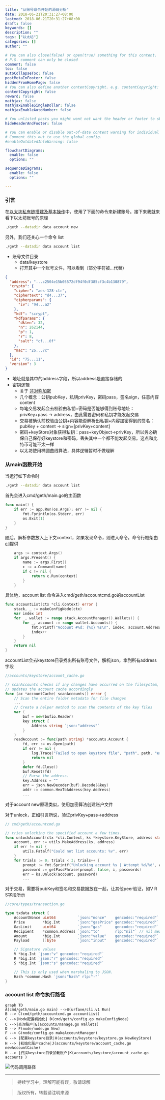 ```yaml
---
title: "从账号命令开始的源码分析"
date: 2018-06-21T20:31:27+08:00
lastmod: 2018-06-21T20:31:27+08:00
draft: false
keywords: []
description: ""
tags: ["以太坊"]
categories: []
author: ""

# You can also close(false) or open(true) something for this content.
# P.S. comment can only be closed
comment: false
toc: false
autoCollapseToc: false
postMetaInFooter: false
hiddenFromHomePage: false
# You can also define another contentCopyright. e.g. contentCopyright: "This is another copyright."
contentCopyright: false
reward: false
mathjax: false
mathjaxEnableSingleDollar: false
mathjaxEnableAutoNumber: false

# You unlisted posts you might want not want the header or footer to show
hideHeaderAndFooter: false

# You can enable or disable out-of-date content warning for individual post.
# Comment this out to use the global config.
#enableOutdatedInfoWarning: false

flowchartDiagrams:
  enable: false
  options: ""

sequenceDiagrams: 
  enable: false
  options: ""

---
```

### 引言
在[以太坊私有链搭建及基本操作][ch02]中，使用了下面的命令来新建账号。接下来我就来看下以太坊账号的原理

```sh
./geth --datadir data account new
```

另外，我们还关心一个命令 list

```sh
./geth --datadir data account list
```

* 账号文件目录
    * data/keystore
    * 打开其中一个账号文件，可以看到（部分字符被...代替）

```json
{
  "address": "...c2504e15b05572df94f0df385cf3c4b130879",
  "crypto": {
    "cipher": "aes-128-ctr",
    "ciphertext": "d4...37",
    "cipherparams": {
      "iv": "94...a2"
    },
    "kdf": "scrypt",
    "kdfparams": {
      "dklen": 32,
      "n": 262144,
      "p": 1,
      "r": 8,
      "salt": "cf...0f"
    },
    "mac": "26...7c"
  },
  "id": "75...11",
  "version": 3
}
```

* 地址就是其中的address字段，所以address是直接存储的
* 密钥逻辑
    * 关于 [非对称加密](https://zh.wikipedia.org/wiki/%E5%85%AC%E5%BC%80%E5%AF%86%E9%92%A5%E5%8A%A0%E5%AF%86)
    * 几个概念：公钥pubKey，私钥privKey，密码pass，签名sign，任意内容content
    * 每笔交易发起会去校验由私钥+密码是否能够得到账号地址：privKey+pass -> address，由此需要密码和私钥才能发起交易
    * 交易被确认前校验由公钥+内容能否解析出私钥+内容加密得到的签名：pubKey + content -> sign=[privKey+content]
    * 密码+keyStore对象获得私钥：pass+keyObject->privKey，所以务必确保自己保存好keystore和密码，丢失其中一个都不能发起交易。这点和比特币可能不太一样
    * 以太坊使用椭圆曲线算法，具体逻辑暂时不做理解

### 从main函数开始 
当运行如下命令时

```sh
./geth --datadir data account list
```

首先会进入cmd/geth/main.go的主函数

```go
func main() {
	if err := app.Run(os.Args); err != nil {
		fmt.Fprintln(os.Stderr, err)
		os.Exit(1)
	}
}
```

随后，解析参数放入上下文context，如果发现命令，则进入命令。命令行框架由[cli](https://github.com/urfave/cli)提供

```go
	args := context.Args()
	if args.Present() {
		name := args.First()
		c := a.Command(name)
		if c != nil {
			return c.Run(context)
		}
	}
```

具体地，account list 命令进入cmd/geth/accountcmd.go的accountList

```go
func accountList(ctx *cli.Context) error {
	stack, _ := makeConfigNode(ctx)
	var index int
	for _, wallet := range stack.AccountManager().Wallets() {
		for _, account := range wallet.Accounts() {
			fmt.Printf("Account #%d: {%x} %s\n", index, account.Address, &account.URL)
			index++
		}
	}
	return nil
}
```

accountList会去keystore目录找出所有账号文件，解析json，拿到所有address字段

```go
//accounts/keystore/account_cache.go

// scanAccounts checks if any changes have occurred on the filesystem, and
// updates the account cache accordingly
func (ac *accountCache) scanAccounts() error {
	// Scan the entire folder metadata for file changes
    ...
	// Create a helper method to scan the contents of the key files
	var (
		buf = new(bufio.Reader)
		key struct {
			Address string `json:"address"`
		}
	)
	readAccount := func(path string) *accounts.Account {
		fd, err := os.Open(path)
		if err != nil {
			log.Trace("Failed to open keystore file", "path", path, "err", err)
			return nil
		}
		defer fd.Close()
		buf.Reset(fd)
		// Parse the address.
		key.Address = ""
		err = json.NewDecoder(buf).Decode(&key)
		addr := common.HexToAddress(key.Address)
        ...
```

对于account new原理类似，使用加密算法创建账户文件

对于unlock，正如引言所说，验证privKey+pass->address

```go
// cmd/geth/accountcmd.go

// tries unlocking the specified account a few times.
func unlockAccount(ctx *cli.Context, ks *keystore.KeyStore, address string, i int, passwords []string) (accounts.Account, string) {
	account, err := utils.MakeAddress(ks, address)
	if err != nil {
		utils.Fatalf("Could not list accounts: %v", err)
	}
	for trials := 0; trials < 3; trials++ {
		prompt := fmt.Sprintf("Unlocking account %s | Attempt %d/%d", address, trials+1, 3)
		password := getPassPhrase(prompt, false, i, passwords)
		err = ks.Unlock(account, password)
        ...
```

对于交易，需要将pubKey和签名和交易数据放在一起，让其他peer验证，如V R S字段所示

```go
//core/types/transaction.go

type txdata struct {
	AccountNonce uint64          `json:"nonce"    gencodec:"required"`
	Price        *big.Int        `json:"gasPrice" gencodec:"required"`
	GasLimit     uint64          `json:"gas"      gencodec:"required"`
	Recipient    *common.Address `json:"to"       rlp:"nil"` // nil means contract creation
	Amount       *big.Int        `json:"value"    gencodec:"required"`
	Payload      []byte          `json:"input"    gencodec:"required"`

	// Signature values
	V *big.Int `json:"v" gencodec:"required"`
	R *big.Int `json:"r" gencodec:"required"`
	S *big.Int `json:"s" gencodec:"required"`

	// This is only used when marshaling to JSON.
	Hash *common.Hash `json:"hash" rlp:"-"`
}
```
### account list 命令执行路径

```mermaid
graph TD
A(cmd/geth/main.go main) -->B(urfave/cli.v1 Run)
B --> C(cmd/geth/accountcmd.go accountList)
C -->|Node配置初始化| D(cmd/geth/config.go makeConfigNode)
C -->|查询账户|E(accounts/manage.go Wallets)
D --> F(node/node.go New)
F --> G(node/config.go makeAccountManager)
G --> |配置keystore目录|H(accounts/keystore/keystore.go NewKeyStore)
H --> |初始化账户cache|J(accounts/keystore/account_cache.go newAccountCache)
H --> |扫描keystore目录加载账户|K(accounts/keystore/account_cache.go accounts )
```

![代码调用路径](/images/ethereum/accout_list.svg)

---
> 持续学习中，理解可能有误，敬请谅解

> 版权所有，转载请注明来源

[ch02]: https://bing-chou.github.io/post/ethereum/%E4%BB%A5%E5%A4%AA%E5%9D%8A%E7%A7%81%E6%9C%89%E9%93%BE%E6%90%AD%E5%BB%BA%E5%8F%8A%E5%9F%BA%E6%9C%AC%E6%93%8D%E4%BD%9C/

